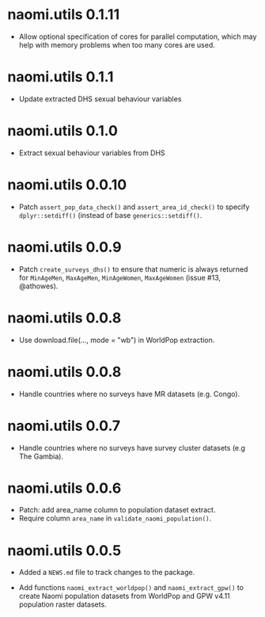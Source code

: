 # naomi.utils 0.1.11

* Allow optional specification of cores for parallel computation, which may 
help with memory problems when too many cores are used. 

# naomi.utils 0.1.1

* Update extracted DHS sexual behaviour variables

# naomi.utils 0.1.0

* Extract sexual behaviour variables from DHS

# naomi.utils 0.0.10

* Patch `assert_pop_data_check()` and `assert_area_id_check()` to specify `dplyr::setdiff()` (instead of base `generics::setdiff()`.

# naomi.utils 0.0.9

* Patch `create_surveys_dhs()` to ensure that numeric is always returned for `MinAgeMen`, `MaxAgeMen`, `MinAgeWomen`, `MaxAgeWomen` (issue #13, @athowes).

# naomi.utils 0.0.8

* Use download.file(..., mode = "wb") in WorldPop extraction.

# naomi.utils 0.0.8

* Handle countries where no surveys have MR datasets (e.g. Congo).

# naomi.utils 0.0.7

* Handle countries where no surveys have survey cluster datasets (e.g The Gambia).

# naomi.utils 0.0.6

* Patch: add area_name column to population dataset extract.
* Require column `area_name` in `validate_naomi_population()`.


# naomi.utils 0.0.5

* Added a `NEWS.md` file to track changes to the package.

* Add functions `naomi_extract_worldpop()` and `naomi_extract_gpw()`
  to create Naomi population datasets from WorldPop and GPW v4.11 
  population raster datasets.
